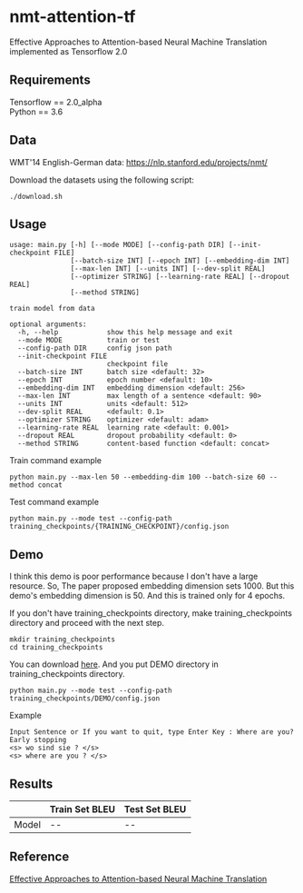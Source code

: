 # nmt-attention-tf
Effective Approaches to Attention-based Neural Machine Translation implemented as Tensorflow 2.0

## Requirements
Tensorflow == 2.0_alpha <br>
Python == 3.6

## Data
WMT'14 English-German data: https://nlp.stanford.edu/projects/nmt/

Download the datasets using the following script:
```
./download.sh
```

## Usage

```
usage: main.py [-h] [--mode MODE] [--config-path DIR] [--init-checkpoint FILE]
               [--batch-size INT] [--epoch INT] [--embedding-dim INT]
               [--max-len INT] [--units INT] [--dev-split REAL]
               [--optimizer STRING] [--learning-rate REAL] [--dropout REAL]
               [--method STRING] 

train model from data

optional arguments:
  -h, --help            show this help message and exit
  --mode MODE           train or test
  --config-path DIR     config json path
  --init-checkpoint FILE
                        checkpoint file
  --batch-size INT      batch size <default: 32>
  --epoch INT           epoch number <default: 10>
  --embedding-dim INT   embedding dimension <default: 256>
  --max-len INT         max length of a sentence <default: 90>
  --units INT           units <default: 512>
  --dev-split REAL      <default: 0.1>
  --optimizer STRING    optimizer <default: adam>
  --learning-rate REAL  learning rate <default: 0.001>
  --dropout REAL        dropout probability <default: 0>
  --method STRING       content-based function <default: concat>
```

Train command example
```
python main.py --max-len 50 --embedding-dim 100 --batch-size 60 --method concat
```

Test command example
```
python main.py --mode test --config-path training_checkpoints/{TRAINING_CHECKPOINT}/config.json
```

## Demo
I think this demo is poor performance because I don't have a large resource. So, The paper proposed embedding dimension sets 1000. But this demo's embedding dimension is 50. And this is trained only for 4 epochs.

If you don't have training_checkpoints directory, make training_checkpoints directory and proceed with the next step.

```
mkdir training_checkpoints
cd training_checkpoints
```

You can download [here](https://drive.google.com/open?id=19VtPQ-9gyLkNxRjD7GbjACaTM5xAz_lH). And you put DEMO directory in training_checkpoints directory.

```
python main.py --mode test --config-path training_checkpoints/DEMO/config.json
```

Example
```
Input Sentence or If you want to quit, type Enter Key : Where are you?
Early stopping
<s> wo sind sie ? </s> 
<s> where are you ? </s>
```

## Results
|         | Train Set BLEU    | Test Set BLEU |
|---------|-------------------|---------------|
| Model   | --                | --            |

## Reference
[Effective Approaches to Attention-based Neural Machine Translation](https://arxiv.org/abs/1508.04025?context=cs)<br>
